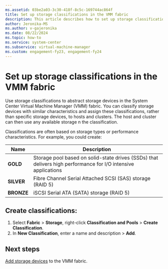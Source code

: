 ```yaml
---
ms.assetid: 03be2a03-3c30-418f-8c5c-169744ac864f
title: Set up storage classifications in the VMM fabric
description: This article describes how to set up storage classifications in the VMM fabric
author: Jeronika-MS
ms.author: v-gajeronika
ms.date: 08/22/2024
ms.topic: how-to
ms.service: system-center
ms.subservice: virtual-machine-manager
ms.custom: engagement-fy23, engagement-fy24
---
```

# Set up storage classifications in the VMM fabric



Use storage classifications to abstract storage devices in the System Center Virtual Machine Manager (VMM) fabric. You can classify storage devices with similar characteristics and assign these classifications, rather than specific storage devices, to hosts and clusters. The host and cluster can then use any available storage n the classification.

Classifications are often based on storage types or performance characteristics. For example, you could create:

**Name** | **Description**
--- | ---
**GOLD** | Storage pool based on solid-state drives (SSDs) that delivers high performance for I/O intensive applications
**SILVER** | Fibre Channel Serial Attached SCSI (SAS) storage (RAID 5)
**BRONZE** | iSCSI Serial ATA (SATA) storage (RAID 5)

## Create classifications:

1.  Select **Fabric** > **Storage**, right-click **Classification and Pools** > **Create Classification**.
2.  In **New Classification**, enter a name and description > **Add**.

## Next steps

[Add storage devices](storage-device.md) to the VMM fabric.

